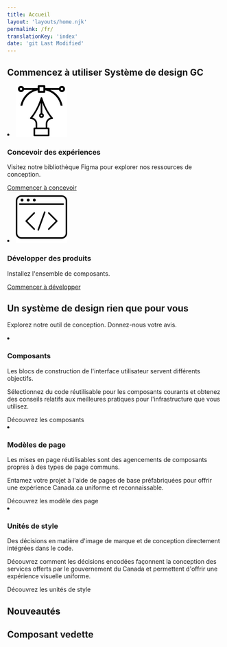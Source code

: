 ```yaml
---
title: Accueil
layout: 'layouts/home.njk'
permalink: /fr/
translationKey: 'index'
date: 'git Last Modified'
---
```


<h2 class="my-450">Commencez à utiliser Système de design GC</h2>

<article class="py-600 bg-primary text-light bg-full-width">
  <gcds-grid tag="ul" columns="1fr" columns-tablet="1fr 1fr">
    <li class="list-none md:mb-0 mb-600">
      <img class="mb-300" src="../../images/common/home/icon-design.svg" alt="" />
      <h3 class="mt-0">Concevoir des expériences</h3>
      <p>Visitez notre bibliothèque Figma pour explorer nos ressources de conception.</p>
      <a class="link-light" href="{{ links.figma }}" target="_blank">
        Commencer à concevoir
        <gcds-icon name="external-link" label="S'ouvre dans un nouvel onglet." margin-left="50" />
      </a>
    </li>
    <li class="list-none">
      <img class="mb-300" src="../../images/common/home/icon-develop.svg" alt="" />
      <h3 class="mt-0">Développer des produits</h3>
      <p>Installez l'ensemble de composants.</p>
      <a class="link-light" href="{{ links.installation }}">Commencer à développer</a>
    </li>
  </gcds-grid>
</article>

<article class="pb-600">
  <h2>Un système de design rien que pour vous</h2>
  <p class="mb-600">Explorez notre outil de conception. <gcds-link href="{{ links.contact }}">Donnez-nous votre avis</gcds-link>.</p>
  <gcds-grid tag="ul" columns="1fr" columns-tablet="1fr 1fr" columns-desktop="1fr 1fr 1fr">
    <li class="list-none">
      <img class="mb-150" src="../../images/common/home/icon-components.svg" alt="" />
      <h3 class="mt-0">Composants</h3>
      <p>Les blocs de construction de l'interface utilisateur servent différents objectifs.</p>
      <p>Sélectionnez du code réutilisable pour les composants courants et obtenez des conseils relatifs aux meilleures pratiques pour l'infrastructure que vous utilisez.</p>
      <gcds-link href="{{ links.components }}">Découvrez les composants</gcds-link>
    </li>
    <li class="list-none">
      <img class="mb-150" src="../../images/common/home/icon-template.svg" alt="" />
      <h3 class="mt-0">Modèles de page</h3>
      <p>Les mises en page réutilisables sont des agencements de composants propres à des types de page communs.</p>
      <p>Entamez votre projet à l'aide de pages de base préfabriquées pour offrir une expérience Canada.ca uniforme et reconnaissable.</p>
      <gcds-link href="{{ links.pageTemplates }}">Découvrez les modèle des page</gcds-link>
    </li>
    <li class="list-none">
      <img class="mb-150" src="../../images/common/home/icon-tokens.svg" alt="" />
      <h3 class="mt-0">Unités de style</h3>
      <p>Des décisions en matière d'image de marque et de conception directement intégrées dans le code.</p>
      <p>Découvrez comment les décisions encodées façonnent la conception des services offerts par le gouvernement du Canada et permettent d'offrir une expérience visuelle uniforme.</p>
      <gcds-link href="{{ links.styles }}">Découvrez les unités de style</gcds-link>
    </li>
  </gcds-grid>
</article>

<article class="py-600 bg-light bg-full-width">
  <h2 class="mt-0">Nouveautés</h2>
  <gcds-grid tag="ul" columns="1fr" columns-tablet="1fr 1fr">
    <gcds-card
      href="{{ links.registerDemo }}"
      card-title="Participer à une démo"
      card-title-tag="h3"
      description="Découvrir comment Système de design GC peut fonctionner pour vous et votre équipe."
      role="listitem"
    ></gcds-card>
    <gcds-card
      href="{{ links.accessibility }}"
      card-title="S'informer sur l'accessibilité"
      card-title-tag="h3"
      description="Passez en revue les pratiques et les examens en matière d'accessibilité au sein du système de design."
      role="listitem"
    ></gcds-card>
    <gcds-card
      href="{{ links.getInvolved }}"
      card-title="S'impliquer"
      card-title-tag="h3"
      description="Découvrez sur quoi l'équipe travaille et comment vous pouvez y contribuer."
      role="listitem"
    ></gcds-card>
    <gcds-card
      href="{{ links.releaseNotes }}"
      card-title="Découvrir les dernières versions"
      card-title-tag="h3"
      description="Découvrez les derniers ajouts et les nouvelles fonctionnalités."
      role="listitem"
    ></gcds-card>
  </gcds-grid>
</article>

<article class="pb-600">
  <h2>Composant vedette</h2>
  <gcds-grid tag="ul" columns="1fr" columns-tablet="1fr 1fr" columns-desktop="1fr 1fr 1fr">
    <gcds-card
      href="{{ links.notice }}"
      card-title="Avis"
      card-title-tag="h3"
      img-src="/images/common/components/preview-notice.svg"
      img-alt="Une ligne bleue verticale tronquée par un cercle bleu, représentant la ligne guide et l'icône, se situe à gauche de deux épaisses lignes grises pâle alignées sous une ligne grise foncée représentant un titres et des lignes de texte."
      description="L'avis est un composant permettant de communiquer des mises à jour, des avertissements et des confirmations concernant la tâche principale relative à la page ou au service. C'est un message court et bien visible qui fait partie du contenu de la page."
      role="listitem"
    ></gcds-card>
    <gcds-card
      href="{{ links.card }}"
      card-title="Carte"
      card-title-tag="h3"
      img-src="/images/common/components/preview-card.svg"
      img-alt="Le composant Carte montre un encadré contenant une image rectangulaire dans la moitié supérieure. Juste en dessous se trouve une barre bleue rectangulaire occupant les trois quarts de la largeur de l'encadré et représentant le titre de la carte. Encore en dessous, deux barres grises plus longues l'une au-dessus de l'autre représentent respectivement la zone consacrée au contexte et la zone consacrée aux métadonnées."
      description="La carte est un composant de navigation pouvant être utilisé à la place d'un bouton ou d'un lien pour mettre en avant l'action la plus importante. C'est un encadré contenant du contenu structuré et pratique sur un sujet unique."
      role="listitem"
    ></gcds-card>
  </gcds-grid>
</article>
